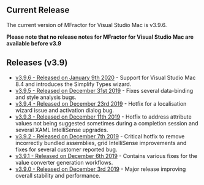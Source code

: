 ## Current Release

The current version of MFractor for Visual Studio Mac is v3.9.6.

**Please note that no release notes for MFractor for Visual Studio Mac are available before v3.9**

## Releases (v3.9)

 * [v3.9.6 - Released on January 9th 2020](v3/v3.9.md#v3.9.5) - Support for Visual Studio Mac 8.4 and introduces the Simplify Types wizard.
 * [v3.9.5 - Released on December 31st 2019](v3/v3.9.md#v3.9.5) - Fixes several data-binding and style analysis bugs.
 * [v3.9.4 - Released on December 23rd 2019](v3/v3.9.md#v3.9.4) - Hotfix for a localisation wizard issue and activation dialog bug.
 * [v3.9.3 - Released on December 11th 2019](v3/v3.9.md#v3.9.3) - Hotfix to address attribute values not being suggested sometimes during a completion session and several XAML IntelliSense upgrades.
 * [v3.9.2 - Released on December 7th 2019](v3/v3.9.md#v3.9.2) - Critical hotfix to remove incorrectly bundled assemblies, grid IntelliSense improvements and fixes for several customer reported bug.
 * [v3.9.1 - Released on December 6th 2019](v3/v3.9.md#v3.9.1) - Contains various fixes for the value converter generation workflows.
 * [v3.9.0 - Released on December 3rd 2019](v3/v3.9.md#v3.9.0) - Major release improving overall stability and performance.
